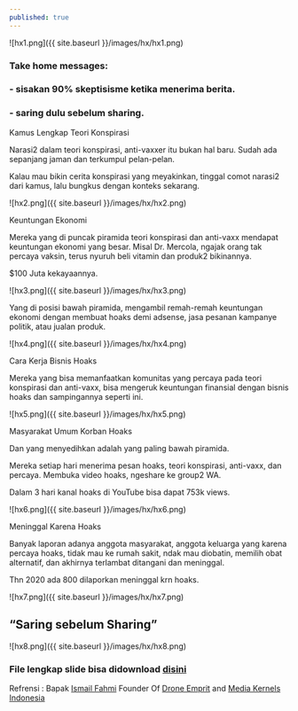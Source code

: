 ```yaml
---
published: true
---
```

![hx1.png]({{ site.baseurl }}/images/hx/hx1.png)


### Take home messages:
### - sisakan 90% skeptisisme ketika menerima berita.
### - saring dulu sebelum sharing.

Kamus Lengkap Teori Konspirasi

Narasi2 dalam teori konspirasi, anti-vaxxer itu bukan hal baru. Sudah ada sepanjang jaman dan terkumpul pelan-pelan. 

Kalau mau bikin cerita konspirasi yang meyakinkan, tinggal comot narasi2 dari kamus, lalu bungkus dengan konteks sekarang.

![hx2.png]({{ site.baseurl }}/images/hx/hx2.png)

Keuntungan Ekonomi

Mereka yang di puncak piramida teori konspirasi dan anti-vaxx mendapat keuntungan ekonomi yang besar. Misal Dr. Mercola, ngajak orang tak percaya vaksin, terus nyuruh beli vitamin dan produk2 bikinannya.

$100 Juta kekayaannya.

![hx3.png]({{ site.baseurl }}/images/hx/hx3.png)

Yang di posisi bawah piramida, mengambil remah-remah keuntungan ekonomi dengan membuat hoaks demi adsense, jasa pesanan kampanye politik, atau jualan produk.

![hx4.png]({{ site.baseurl }}/images/hx/hx4.png)

Cara Kerja Bisnis Hoaks

Mereka yang bisa memanfaatkan komunitas yang percaya pada teori konspirasi dan anti-vaxx, bisa mengeruk keuntungan finansial dengan bisnis hoaks dan sampingannya seperti ini.

![hx5.png]({{ site.baseurl }}/images/hx/hx5.png)

Masyarakat Umum Korban Hoaks

Dan yang menyedihkan adalah yang paling bawah piramida. 

Mereka setiap hari menerima pesan hoaks, teori konspirasi, anti-vaxx, dan percaya. Membuka video hoaks, ngeshare ke group2 WA. 

Dalam 3 hari kanal hoaks di YouTube bisa dapat 753k views.

![hx6.png]({{ site.baseurl }}/images/hx/hx6.png)

Meninggal Karena Hoaks

Banyak laporan adanya anggota masyarakat, anggota keluarga yang karena percaya hoaks, tidak mau ke rumah sakit, ndak mau diobatin, memilih obat alternatif, dan akhirnya terlambat ditangani dan meninggal.

Thn 2020 ada 800 dilaporkan meninggal krn hoaks.

![hx7.png]({{ site.baseurl }}/images/hx/hx7.png)

## “Saring sebelum Sharing”

![hx8.png]({{ site.baseurl }}/images/hx/hx8.png)


### File lengkap slide bisa didownload [disini](https://www.slideshare.net/IsmailFahmi3/hoaks-teori-konspirasi-dan-keuntungan-ekonomi)


Refrensi : Bapak [Ismail Fahmi](https://twitter.com/ismailfahmi) Founder Of [Drone Emprit](https://pers.droneemprit.id/) and [Media Kernels Indonesia](https://mediakernels.com/)
